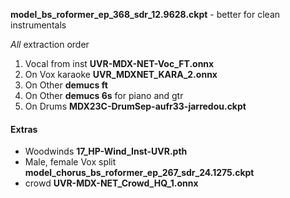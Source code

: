 **model_bs_roformer_ep_368_sdr_12.9628.ckpt** - better for clean instrumentals


*All* extraction order
1. Vocal from inst **UVR-MDX-NET-Voc_FT.onnx**
2. On Vox karaoke **UVR_MDXNET_KARA_2.onnx**
3. On Other **demucs ft**
4. On Other **demucs 6s** for piano and gtr
5. On Drums **MDX23C-DrumSep-aufr33-jarredou.ckpt**


#### Extras
- Woodwinds **17_HP-Wind_Inst-UVR.pth**
- Male, female Vox split **model_chorus_bs_roformer_ep_267_sdr_24.1275.ckpt**
- crowd **UVR-MDX-NET_Crowd_HQ_1.onnx**